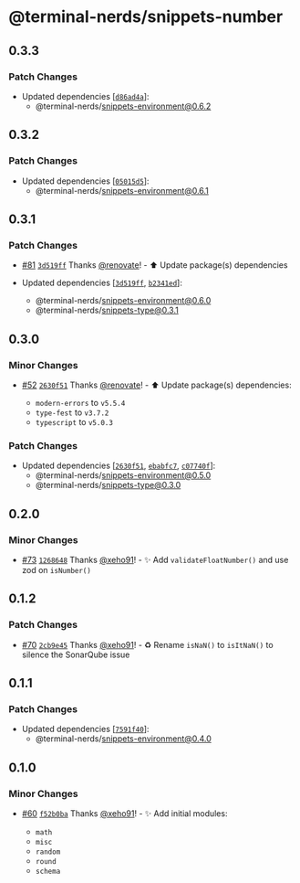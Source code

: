 # @terminal-nerds/snippets-number<!-- markdownlint-disable line-length list-marker-space no-duplicate-header ul-style ul-indent no-bare-urls -->

## 0.3.3

### Patch Changes

-   Updated dependencies [[`d86ad4a`](https://github.com/terminal-nerds/snippets/commit/d86ad4abf89db7ed01dfce729594d07b74d189a7)]:
    -   @terminal-nerds/snippets-environment@0.6.2

## 0.3.2

### Patch Changes

-   Updated dependencies [[`05015d5`](https://github.com/terminal-nerds/snippets/commit/05015d567ddfc7beff51b9c09aac59c06f3380b9)]:
    -   @terminal-nerds/snippets-environment@0.6.1

## 0.3.1

### Patch Changes

-   [#81](https://github.com/terminal-nerds/snippets/pull/81) [`3d519ff`](https://github.com/terminal-nerds/snippets/commit/3d519ffcc696e8c102fcb8856c9067ad6e51c35d) Thanks [@renovate](https://github.com/apps/renovate)! - ⬆️ Update package(s) dependencies

-   Updated dependencies [[`3d519ff`](https://github.com/terminal-nerds/snippets/commit/3d519ffcc696e8c102fcb8856c9067ad6e51c35d), [`b2341ed`](https://github.com/terminal-nerds/snippets/commit/b2341ed3378773a64fe9df1283e4a3225da0b90e)]:
    -   @terminal-nerds/snippets-environment@0.6.0
    -   @terminal-nerds/snippets-type@0.3.1

## 0.3.0

### Minor Changes

-   [#52](https://github.com/terminal-nerds/snippets/pull/52) [`2630f51`](https://github.com/terminal-nerds/snippets/commit/2630f5138db3f2f1bc0b766cd94c1c415bba2656) Thanks [@renovate](https://github.com/apps/renovate)! - ⬆️ Update package(s) dependencies:

    -   `modern-errors` to `v5.5.4`
    -   `type-fest` to `v3.7.2`
    -   `typescript` to `v5.0.3`

### Patch Changes

-   Updated dependencies [[`2630f51`](https://github.com/terminal-nerds/snippets/commit/2630f5138db3f2f1bc0b766cd94c1c415bba2656), [`ebabfc7`](https://github.com/terminal-nerds/snippets/commit/ebabfc72f7831ea12055d0214e47c4be8aa051fd), [`c07740f`](https://github.com/terminal-nerds/snippets/commit/c07740fb2f91e869d75c01b23724a3dad634a0c5)]:
    -   @terminal-nerds/snippets-environment@0.5.0
    -   @terminal-nerds/snippets-type@0.3.0

## 0.2.0

### Minor Changes

-   [#73](https://github.com/terminal-nerds/snippets/pull/73) [`1268648`](https://github.com/terminal-nerds/snippets/commit/12686482558ef5911336d1524862c06731192f13) Thanks [@xeho91](https://github.com/xeho91)! - ✨ Add `validateFloatNumber()` and use zod on `isNumber()`

## 0.1.2

### Patch Changes

-   [#70](https://github.com/terminal-nerds/snippets/pull/70) [`2cb9e45`](https://github.com/terminal-nerds/snippets/commit/2cb9e452aeb01637c982e7e98e2a7e0aa2ef3612) Thanks [@xeho91](https://github.com/xeho91)! - ♻ Rename `isNaN()` to `isItNaN()` to silence the SonarQube issue

## 0.1.1

### Patch Changes

-   Updated dependencies [[`7591f40`](https://github.com/terminal-nerds/snippets/commit/7591f402ea0d6287ccc30c93aab16e725ebd252d)]:
    -   @terminal-nerds/snippets-environment@0.4.0

## 0.1.0

### Minor Changes

-   [#60](https://github.com/terminal-nerds/snippets/pull/60) [`f52b0ba`](https://github.com/terminal-nerds/snippets/commit/f52b0baf44df92215cc31a27969894a6c4125051) Thanks [@xeho91](https://github.com/xeho91)! - ✨ Add initial modules:

    -   `math`
    -   `misc`
    -   `random`
    -   `round`
    -   `schema`
